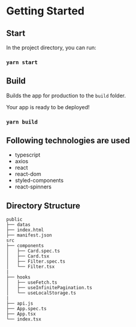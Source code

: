 # Getting Started

## Start

In the project directory, you can run:

### `yarn start`

## Build

Builds the app for production to the `build` folder.<br>

Your app is ready to be deployed!

### `yarn build`

## Following technologies are used

- typescript
- axios
- react
- react-dom
- styled-components
- react-spinners

## Directory Structure
```
public
├── datas
├── index.html
├── manifest.json
src
├── components
│   ├── Card.spec.ts
│   ├── Card.tsx
│   ├── Filter.spec.ts
│   └── Filter.tsx
|
├── hooks
│   ├── useFetch.ts
│   ├── useInfinitePagination.ts
│   └── useLocalStorage.ts
|
├── api.js
├── App.spec.ts
├── App.tsx
└── index.tsx
```
